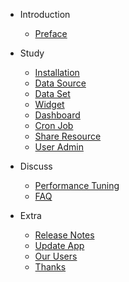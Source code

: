 - Introduction
  - [Preface](en-us/preface.md)

- Study
  - [Installation](en-us/manual/install.md)
  - [Data Source](en-us/manual/datasource.md)
  - [Data Set](en-us/manual/dataset.md)
  - [Widget](en-us/manual/widget.md)
  - [Dashboard](en-us/manual/dashboard.md)
  - [Cron Job](en-us/manual/job.md)
  - [Share Resource](en-us/manual/shareResource.md)
  - [User Admin](en-us/manual/userAdmin.md)

- Discuss
  - [Performance Tuning](en-us/discuss/optimize.md)
  - [FAQ](en-us/discuss/faq.md)

- Extra
  - [Release Notes](en-us/extra/releaseNote.md)
  - [Update App](en-us/extra/updateApp.md)
  - [Our Users](en-us/extra/customer.md)
  - [Thanks](en-us/extra/thanks.md)